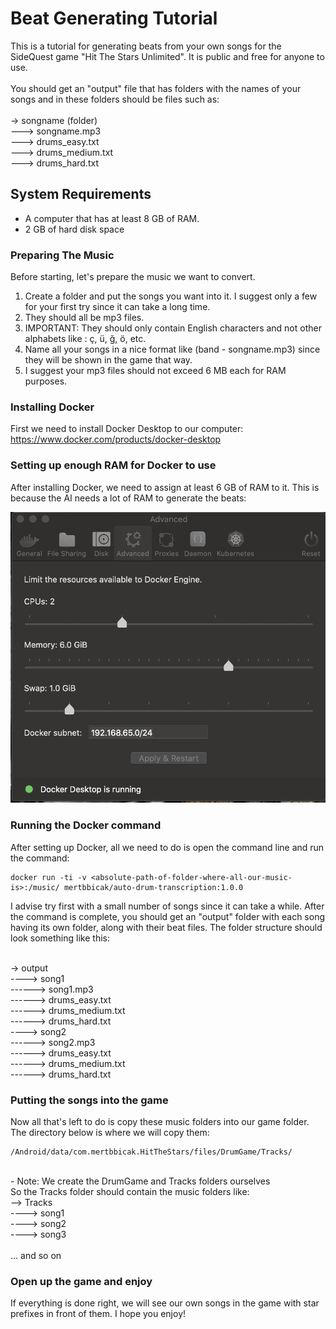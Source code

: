 # Beat Generating Tutorial

This is a tutorial for generating beats from your own songs for the SideQuest game "Hit The Stars Unlimited". It is public and free for anyone to use. 
<br><br>
You should get an "output" file that has folders with the names of your songs and in these folders should be files such as:
<br><br>
-> songname (folder)
<br>
---> songname.mp3
<br>
---> drums_easy.txt
<br>
---> drums_medium.txt
<br>
---> drums_hard.txt
<br>

## System Requirements

- A computer that has at least 8 GB of RAM.
- 2 GB of hard disk space

### Preparing The Music

Before starting, let's prepare the music we want to convert.

1) Create a folder and put the songs you want into it. I suggest only a few for your first try since it can take a long time.
2) They should all be mp3 files.
3) IMPORTANT: They should only contain English characters and not other alphabets like : ç, ü, ğ, ö, etc.
4) Name all your songs in a nice format like (band - songname.mp3) since they will be shown in the game that way.
5) I suggest your mp3 files should not exceed 6 MB each for RAM purposes.

### Installing Docker

First we need to install Docker Desktop to our computer:
<br>
https://www.docker.com/products/docker-desktop

### Setting up enough RAM for Docker to use

After installing Docker, we need to assign at least 6 GB of RAM to it. This is because the AI needs a lot of RAM to generate the beats:

![Alt text](dockerSettings.png?raw=true)

### Running the Docker command

After setting up Docker, all we need to do is open the command line and run the command:
```
docker run -ti -v <absolute-path-of-folder-where-all-our-music-is>:/music/ mertbbicak/auto-drum-transcription:1.0.0
```
I advise try first with a small number of songs since it can take a while. After the command is complete, you should get an "output" folder with each song having its own folder, along with their beat files. The folder structure should look something like this:
<br><br>

-> output
<br>
----> song1
<br>
------> song1.mp3
<br>
------> drums_easy.txt
<br>
------> drums_medium.txt
<br>
------> drums_hard.txt
<br>
----> song2
<br>
------> song2.mp3
<br>
------> drums_easy.txt
<br>
------> drums_medium.txt
<br>
------> drums_hard.txt

### Putting the songs into the game

Now all that's left to do is copy these music folders into our game folder. The directory below is where we will copy them:
```
/Android/data/com.mertbbicak.HitTheStars/files/DrumGame/Tracks/
```
<br>
- Note: We create the DrumGame and Tracks folders ourselves
<br>
So the Tracks folder should contain the music folders like:
<br>
--> Tracks
<br>
----> song1
<br>
----> song2
<br>
----> song3
<br>
<br>
... and so on

### Open up the game and enjoy

If everything is done right, we will see our own songs in the game with star prefixes in front of them. I hope you enjoy!
